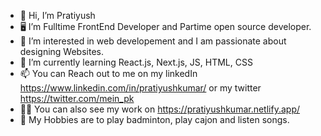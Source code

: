 - 👋 Hi, I’m Pratiyush
- 🖥️ I’m Fulltime FrontEnd Developer and Partime open source developer.
- 👀 I’m interested in web developement and I am passionate about designing Websites.
- 🌱 I’m currently learning React.js, Next.js, JS, HTML, CSS
- 📫 You can Reach out to me on my linkedIn https://www.linkedin.com/in/pratiyushkumar/ or my twitter https://twitter.com/mein_pk
- 🧑‍💼 You can also see my work on https://pratiyushkumar.netlify.app/
- 🏸 My Hobbies are to play badminton, play cajon and listen songs.

<!---
Pratiyushkumar/Pratiyushkumar is a ✨ special ✨ repository because its `README.md` (this file) appears on your GitHub profile.
You can click the Preview link to take a look at your changes.
--->
